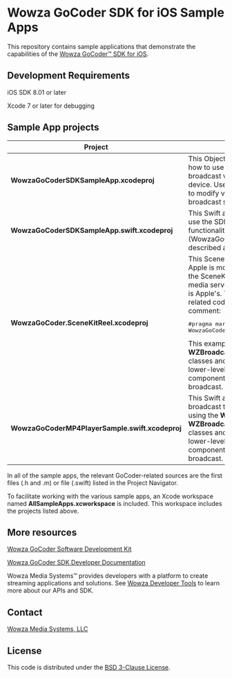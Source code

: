 # Wowza GoCoder SDK for iOS Sample Apps
This repository contains sample applications that demonstrate the capabilities of the [Wowza GoCoder™ SDK for iOS](https://www.wowza.com/products/gocoder/sdk).

## Development Requirements
iOS SDK 8.01 or later

Xcode 7 or later for debugging

## Sample App projects
| Project  | Description  |
| ------------- | ------------- |
| **WowzaGoCoderSDKSampleApp.xcodeproj**  | This Objective-C application demonstrates how to use the GoCoder SDK to capture and broadcast video using internal cameras on a device. Use the **Settings** screen in the app to modify various video, audio, capture, and broadcast settings.  |
| **WowzaGoCoderSDKSampleApp.swift.xcodeproj**  | This Swift application demonstrates how to use the SDK. It shares the same functionality as the Objective-C application (WowzaGoCoderSDKSampleApp.xcodeproj) described above.  |
| **WowzaGoCoder.SceneKitReel.xcodeproj**  | This SceneKitReel sample application from Apple is modified to support broadcasting the SceneKit app's frame buffer to Wowza media servers. Most of the code in this app is Apple's. To see the Wowza GoCoder-related code, look for the following comment:<pre>#pragma mark - WowzaGoCoder</pre>This example uses the **WZBroadcast**, **WZBroadcastComponent**, and related classes and protocols, which provide lower-level access to the various components involved in a Wowza streaming broadcast.  |
| **WowzaGoCoderMP4PlayerSample.swift.xcodeproj**  | This Swift application demonstrates how to broadcast the frames from a local MP4 file using the **WZBroadcast**, **WZBroadcastComponent**, and related classes and protocols, which provide lower-level access to the various components involved in a Wowza streaming broadcast.  |

In all of the sample apps, the relevant GoCoder-related sources are the first
files (.h and .m) or file (.swift) listed in the Project Navigator.

To facilitate working with the various sample apps, an Xcode workspace named
**AllSampleApps.xcworkspace** is included. This workspace includes the projects
listed above.

## More resources
[Wowza GoCoder Software Development Kit](https://www.wowza.com/products/gocoder/sdk)

[Wowza GoCoder SDK Developer Documentation](https://www.wowza.com/resources/gocodersdk/docs/1.0/)

Wowza Media Systems™ provides developers with a platform to create streaming applications and solutions. See [Wowza Developer Tools](https://www.wowza.com/resources/developers) to learn more about our APIs and SDK.

## Contact
[Wowza Media Systems, LLC](https://www.wowza.com/contact)

## License
This code is distributed under the [BSD 3-Clause License](https://github.com/WowzaMediaSystems/gocoder-sdk-samples-ios/blob/master/LICENSE.txt).
